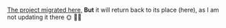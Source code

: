 [The project migrated here,](https://github.com/vboilerplate)
**But** it will return back to its place (here), as I am not updating it there 🌞
🥈🚛
